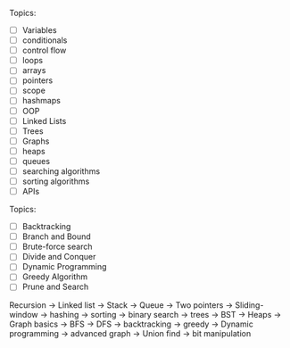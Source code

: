 
Topics: 

- [ ] Variables
- [ ] conditionals
- [ ] control flow
- [ ] loops
- [ ] arrays
- [ ] pointers
- [ ] scope
- [ ] hashmaps
- [ ] OOP
- [ ] Linked Lists
- [ ] Trees
- [ ] Graphs
- [ ] heaps
- [ ] queues
- [ ] searching algorithms
- [ ] sorting algorithms
- [ ] APIs

Topics: 
- [ ] Backtracking
- [ ] Branch and Bound
- [ ] Brute-force search
- [ ] Divide and Conquer
- [ ] Dynamic Programming
- [ ] Greedy Algorithm
- [ ] Prune and Search

Recursion -> Linked list -> Stack -> Queue -> Two pointers -> Sliding-window -> hashing -> sorting -> binary search -> trees -> BST -> Heaps -> Graph basics -> BFS -> DFS -> backtracking -> greedy -> Dynamic programming -> advanced graph -> Union find -> bit manipulation